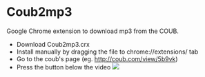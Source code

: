 # Coub2mp3
Google Chrome extension to download mp3 from the COUB. 
- Download Сoub2mp3.crx
- Install manually by dragging the file to chrome://extensions/ tab
- Go to the coub's page (eg. http://coub.com/view/5b9vk)
- Press the button below the video 
![](https://github.com/bytefucker/Coub2mp3/blob/master/screenshot.png)
